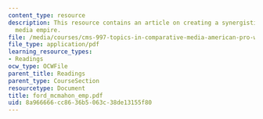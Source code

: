 ```yaml
---
content_type: resource
description: This resource contains an article on creating a synergistic pro wrestling
  media empire.
file: /media/courses/cms-997-topics-in-comparative-media-american-pro-wrestling-spring-2007/8a966666cc8636b5063c38de13155f80_ford_mcmahon_emp.pdf
file_type: application/pdf
learning_resource_types:
- Readings
ocw_type: OCWFile
parent_title: Readings
parent_type: CourseSection
resourcetype: Document
title: ford_mcmahon_emp.pdf
uid: 8a966666-cc86-36b5-063c-38de13155f80
---
```

